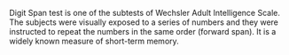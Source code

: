 Digit Span test is one of the subtests of Wechsler Adult Intelligence Scale. The subjects were visually exposed to a series of numbers and they were instructed to repeat the numbers in the same order (forward span). It is a widely known measure of short-term memory.
